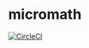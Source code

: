# micromath

[![CircleCI](https://circleci.com/gh/dacunni/micromath.svg?style=svg&circle-token=cf3a0be8b051eb44c03081cc0737947324858e92)](https://circleci.com/gh/dacunni/micromath)

